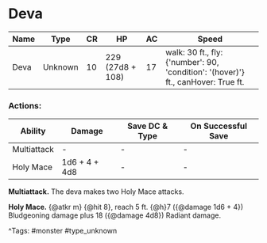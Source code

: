 # Deva

| Name | Type | CR | HP | AC | Speed |
|------|------|----|----|----|-------|
| Deva | Unknown | 10 | 229 (27d8 + 108) | 17 | walk: 30 ft., fly: {'number': 90, 'condition': '(hover)'} ft., canHover: True ft. |

### Actions:

| Ability | Damage | Save DC & Type | On Successful Save |
|---------|--------|----------------|--------------------|
| Multiattack | - | - | - |
| Holy Mace | 1d6 + 4 + 4d8 | - | - |


**Multiattack.** The deva makes two Holy Mace attacks.

**Holy Mace.** {@atkr m} {@hit 8}, reach 5 ft. {@h}7 ({@damage 1d6 + 4}) Bludgeoning damage plus 18 ({@damage 4d8}) Radiant damage.

^Tags: #monster #type_unknown